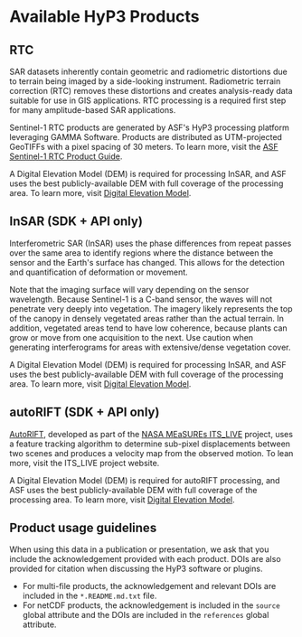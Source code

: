 # Available HyP3 Products

## RTC

SAR datasets inherently contain geometric and radiometric distortions due to terrain
being imaged by a side-looking instrument. Radiometric terrain correction (RTC) removes
these distortions and creates analysis-ready data suitable for use in GIS applications.
RTC processing is a required first step for many amplitude-based SAR applications.

Sentinel-1 RTC products are generated by ASF's HyP3 processing platform leveraging
GAMMA Software.  Products are distributed as UTM-projected GeoTIFFs with a pixel
spacing of 30 meters. To learn more, visit the
[ASF Sentinel-1 RTC Product Guide](guides/rtc_user.md).

A Digital Elevation Model (DEM) is required for processing InSAR, and ASF uses the
best publicly-available DEM with full coverage of the processing area. To learn more,
visit [Digital Elevation Model](dems.md).

## InSAR (SDK + API only)

Interferometric SAR (InSAR) uses the phase differences from repeat passes over the
same area to identify regions where the distance between the sensor and the Earth's
surface has changed. This allows for the detection and quantification of deformation
or movement.

Note that the imaging surface will vary depending on the sensor wavelength. Because
Sentinel-1 is a C-band sensor, the waves will not penetrate very deeply into vegetation.
The imagery likely represents the top of the canopy in densely vegetated areas rather
than the actual terrain. In addition, vegetated areas tend to have low coherence,
because plants can grow or move from one acquisition to the next. Use caution when
generating interferograms for areas with extensive/dense vegetation cover.

A Digital Elevation Model (DEM) is required for processing InSAR, and ASF uses the
best publicly-available DEM with full coverage of the processing area. To learn more,
visit [Digital Elevation Model](dems.md).


## autoRIFT (SDK + API only)

[AutoRIFT](https://github.com/leiyangleon/autoRIFT), developed as part of the 
[NASA MEaSUREs ITS_LIVE](https://its-live.jpl.nasa.gov/) project, uses a feature
tracking algorithm to determine sub-pixel displacements between two scenes and
produces a velocity map from the observed motion. To lean more, visit the ITS_LIVE
project website.

A Digital Elevation Model (DEM) is required for autoRIFT processing, and ASF uses the
best publicly-available DEM with full coverage of the processing area. To learn more,
visit [Digital Elevation Model](dems.md).

## Product usage guidelines

When using this data in a publication or presentation, we ask that you include the
acknowledgement provided with each product. DOIs are also provided for citation
when discussing the HyP3 software or plugins.

- For multi-file products, the acknowledgement and relevant DOIs are included in
  the `*.README.md.txt` file.
- For netCDF products, the acknowledgement is included in the `source` global attribute
  and the DOIs are included in the `references` global attribute.
